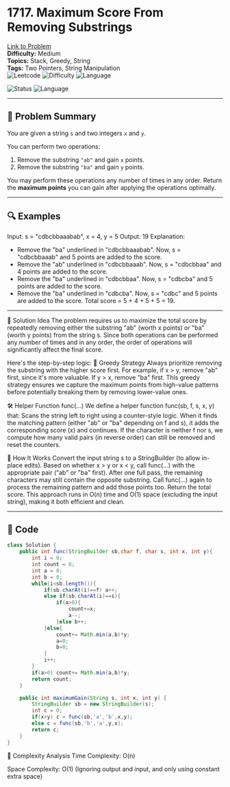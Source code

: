 # 1717. Maximum Score From Removing Substrings

[Link to Problem](https://leetcode.com/problems/maximum-score-from-removing-substrings/)  
**Difficulty:** Medium  
**Topics:** Stack, Greedy, String  
**Tags:** Two Pointers, String Manipulation  
![Leetcode](https://img.shields.io/badge/Leetcode-1717-blue)
![Difficulty](https://img.shields.io/badge/Difficulty-Medium-yellow)
![Language](https://img.shields.io/badge/Language-Java-orange)

![Status](https://img.shields.io/badge/Status-Solved-brightgreen.svg)
![Language](https://img.shields.io/badge/Language-Java-blue.svg)

---

## 🧠 Problem Summary

You are given a string `s` and two integers `x` and `y`.

You can perform two operations:

1. Remove the substring `"ab"` and gain `x` points.
2. Remove the substring `"ba"` and gain `y` points.

You may perform these operations any number of times in any order. Return the **maximum points** you can gain after applying the operations optimally.

---

## 🔍 Examples

Input: s = "cdbcbbaaabab", x = 4, y = 5
Output: 19
Explanation:
- Remove the "ba" underlined in "cdbcbbaaabab". Now, s = "cdbcbbaaab" and 5 points are added to the score.
- Remove the "ab" underlined in "cdbcbbaaab". Now, s = "cdbcbbaa" and 4 points are added to the score.
- Remove the "ba" underlined in "cdbcbbaa". Now, s = "cdbcba" and 5 points are added to the score.
- Remove the "ba" underlined in "cdbcba". Now, s = "cdbc" and 5 points are added to the score.
Total score = 5 + 4 + 5 + 5 = 19.

---

🚀 Solution Idea
The problem requires us to maximize the total score by repeatedly removing either the substring "ab" (worth x points) or "ba" (worth y points) from the string s. Since both operations can be performed any number of times and in any order, the order of operations will significantly affect the final score.

Here's the step-by-step logic:
🔧 Greedy Strategy
Always prioritize removing the substring with the higher score first.
For example, if x > y, remove "ab" first, since it's more valuable.
If y > x, remove "ba" first.
This greedy strategy ensures we capture the maximum points from high-value patterns before potentially breaking them by removing lower-value ones.

🛠️ Helper Function func(...)
We define a helper function func(sb, f, s, x, y) that:
Scans the string left to right using a counter-style logic.
When it finds the matching pattern (either "ab" or "ba" depending on f and s), it adds the corresponding score (x) and continues.
If the character is neither f nor s, we compute how many valid pairs (in reverse order) can still be removed and reset the counters.

🔄 How It Works
Convert the input string s to a StringBuilder (to allow in-place edits).
Based on whether x > y or x < y, call func(...) with the appropriate pair ("ab" or "ba" first).
After one full pass, the remaining characters may still contain the opposite substring.
Call func(...) again to process the remaining pattern and add those points too.
Return the total score.
This approach runs in O(n) time and O(1) space (excluding the input string), making it both efficient and clean.

---

## 🧾 Code

```java
class Solution {
    public int func(StringBuilder sb,char f, char s, int x, int y){
        int i = 0;
        int count = 0;
        int a = 0;
        int b = 0;
        while(i<sb.length()){
            if(sb.charAt(i)==f) a++;
            else if(sb.charAt(i)==s){
                if(a>0){
                    count+=x;
                    a--;
                }else b++;
            }else{
                count+= Math.min(a,b)*y;
                a=0;
                b=0;
            }
            i++;
        }
        if(a>0) count+= Math.min(a,b)*y;
        return count;
    }

    public int maximumGain(String s, int x, int y) {
        StringBuilder sb = new StringBuilder(s);
        int c = 0;
        if(x>y) c = func(sb,'a','b',x,y);
        else c = func(sb,'b','a',y,x);
        return c;
    }
}
```
🧠 Complexity Analysis
Time Complexity: O(n)

Space Complexity: O(1) (Ignoring output and input, and only using constant extra space)

